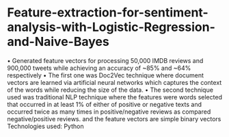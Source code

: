 # Feature-extraction-for-sentiment-analysis-with-Logistic-Regression-and-Naive-Bayes

•	Generated feature vectors for processing 50,000 IMDB reviews and 900,000 tweets while achieving an accuracy of 
~85% and ~64% respectively
•	The first one was Doc2Vec technique where document vectors are learned via artificial neural networks which captures 
the context of the words while reducing the size of the data.
•	The second technique used was traditional NLP technique where the features were words selected that occurred in at 
least 1% of either of positive or negative texts and occurred twice as many times in positive/negative reviews as compared 
negative/positive reviews.  and the feature vectors are simple binary vectors 
Technologies used: Python
